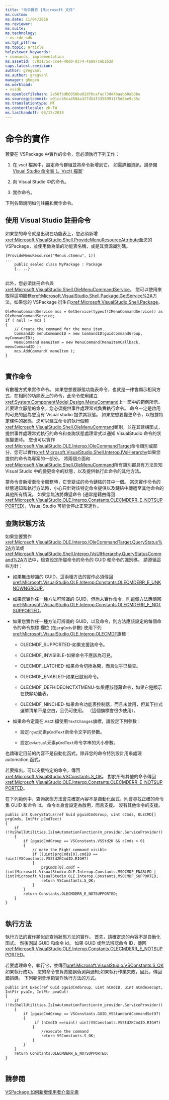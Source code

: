 ```yaml
---
title: "命令實作 |Microsoft 文件"
ms.custom: 
ms.date: 11/04/2016
ms.reviewer: 
ms.suite: 
ms.technology:
- vs-ide-sdk
ms.tgt_pltfrm: 
ms.topic: article
helpviewer_keywords:
- commands, implementation
ms.assetid: c782175c-cce4-4bd0-8374-4a897ceb1b3d
caps.latest.revision: 
author: gregvanl
ms.author: gregvanl
manager: ghogen
ms.workload:
- vssdk
ms.openlocfilehash: 2e56fbdb6056ba02df0cafac73dd4baab60ab3be
ms.sourcegitcommit: e01ccb5ca4504a327d54f33589911f5d8be9c35c
ms.translationtype: MT
ms.contentlocale: zh-TW
ms.lasthandoff: 03/15/2018
---
```

# <a name="command-implementation"></a>命令的實作
若要在 VSPackage 中實作的命令，您必須執行下列工作：  
  
1.  在.vsct 檔案中，設定命令群組並將命令新增到它。 如需詳細資訊，請參閱[Visual Studio 命令表 (。Vsct) 檔案](../../extensibility/internals/visual-studio-command-table-dot-vsct-files.md)'  
  
2.  向 Visual Studio 中的命令。  
  
3.  實作命令。  
  
 下列各節說明如何註冊和實作命令。  
  
## <a name="registering-commands-with-visual-studio"></a>使用 Visual Studio 註冊命令  
 如果您的命令就是出現在功能表上，您必須新增<xref:Microsoft.VisualStudio.Shell.ProvideMenuResourceAttribute>至您的 VSPackage，並使用做為值的功能表名稱，或是其資源識別碼。  
  
```  
[ProvideMenuResource("Menus.ctmenu", 1)]  
...  
    public sealed class MyPackage : Package  
    {.. ..}  
  
```  
  
 此外，您必須註冊命令與<xref:Microsoft.VisualStudio.Shell.OleMenuCommandService>。 您可以使用來取得這項服務<xref:Microsoft.VisualStudio.Shell.Package.GetService%2A>方法，如果您的 VSPackage 衍生自<xref:Microsoft.VisualStudio.Shell.Package>。  
  
```  
OleMenuCommandService mcs = GetService(typeof(IMenuCommandService)) as OleMenuCommandService;  
if ( null != mcs )  
{  
    // Create the command for the menu item.  
    CommandID menuCommandID = new CommandID(guidCommandGroup, myCommandID);  
    MenuCommand menuItem = new MenuCommand(MenuItemCallback, menuCommandID );  
    mcs.AddCommand( menuItem );  
}  
  
```  
  
## <a name="implementing-commands"></a>實作命令  
 有數種方式來實作命令。 如果您想要靜態功能表命令，也就是一律會顯示相同方式，在相同的功能表上的命令，此命令使用建立<xref:System.ComponentModel.Design.MenuCommand>上一節中的範例所示。 若要建立靜態的命令，您必須提供事件處理常式負責執行命令。 命令一定是啟用的可見的因為您沒有 Visual studio 提供其狀態。 如果您想要變更命令，以根據特定條件的狀態，您可以建立命令的執行個體<xref:Microsoft.VisualStudio.Shell.OleMenuCommand>類別，並在其建構函式，提供事件處理常式執行的命令和查詢狀態處理常式以通知 VisualStudio 命令的狀態變更時。 您也可以實作<xref:Microsoft.VisualStudio.OLE.Interop.IOleCommandTarget>命令類別或部分，您可以實作<xref:Microsoft.VisualStudio.Shell.Interop.IVsHierarchy>如果您提供的命令為專案的一部分。 將兩個介面和<xref:Microsoft.VisualStudio.Shell.OleMenuCommand>所有類別都具有方法告知 Visual Studio 中的變更命令的狀態，以及提供執行此命令的其他方法。  
  
 當命令會新增至命令服務時，它會變成的命令鏈結的其中一個。 當您實作命令的狀態通知和執行方法時，小心只針對該特定命令提供以及鏈結中傳遞至其他命令的其他所有情況。 如果您無法將傳遞命令 (通常是藉由傳回<xref:Microsoft.VisualStudio.OLE.Interop.Constants.OLECMDERR_E_NOTSUPPORTED>)，Visual Studio 可能會停止正常運作。  
  
## <a name="query-status-methods"></a>查詢狀態方法  
 如果您要實作 <xref:Microsoft.VisualStudio.OLE.Interop.IOleCommandTarget.QueryStatus%2A>方法或<xref:Microsoft.VisualStudio.Shell.Interop.IVsUIHierarchy.QueryStatusCommand%2A>方法中，檢查設定所屬命令的命令的 GUID 和命令的識別碼。 請遵循這些方針：  
  
-   如果無法辨識的 GUID，這兩種方法的實作必須傳回<xref:Microsoft.VisualStudio.OLE.Interop.Constants.OLECMDERR_E_UNKNOWNGROUP>。  
  
-   如果您實作任一種方法可辨識的 GUID，但尚未實作命令，則這個方法應傳回<xref:Microsoft.VisualStudio.OLE.Interop.Constants.OLECMDERR_E_NOTSUPPORTED>。  
  
-   如果您實作任一種方法可辨識的 GUID，以及命令，則方法應該設定的每個命令的命令旗標 欄位 (在`prgCmds`參數) 使用下列<xref:Microsoft.VisualStudio.OLE.Interop.OLECMDF>旗標：  
  
    -   OLECMDF_SUPPORTED-如果支援該命令。  
  
    -   OLECMDF_INVISIBLE-如果命令不應該為可見。  
  
    -   OLECMDF_LATCHED-如果命令切換為開，而且似乎已檢查。  
  
    -   OLECMDF_ENABLED-如果已啟用命令。  
  
    -   OLECMDF_DEFHIDEONCTXTMENU-如果應該隱藏命令，如果它是顯示在快顯功能表。  
  
    -   OLECMDF_NINCHED-如果命令功能表控制器，而且未啟用，但其下拉式選單清單不是空白，且仍可使用。 （這個旗標會很少使用）。  
  
-   如果命令定義在.vsct 檔使用`TextChanges`旗標，請設定下列參數：  
  
    -   設定`rgwz`元素`pCmdText`新命令文字的參數。  
  
    -   設定`cwActual`元素`pCmdText`命令字串的大小參數。  
  
 也請確定目前的內容不是自動化函式，除非您的命令特別設計用來處理 automation 函式。  
  
 若要指出，可以支援特定的命令，傳回<xref:Microsoft.VisualStudio.VSConstants.S_OK>。 對於所有其他的命令傳回<xref:Microsoft.VisualStudio.OLE.Interop.Constants.OLECMDERR_E_NOTSUPPORTED>。  
  
 在下列範例中，查詢狀態方法會先確定內容不是自動化函式，則會尋找正確的命令集 GUID 和命令 id。 命令本身會設定為啟用，而且支援。 沒有其他命令的支援。  
  
```  
public int QueryStatus(ref Guid pguidCmdGroup, uint cCmds, OLECMD[] prgCmds, IntPtr pCmdText)  
{  
    if (!VsShellUtilities.IsInAutomationFunction(m_provider.ServiceProvider))  
    {  
        if (pguidCmdGroup == VSConstants.VSStd2K && cCmds > 0)  
        {  
            // make the Right command visible   
            if ((uint)prgCmds[0].cmdID == (uint)VSConstants.VSStd2KCmdID.RIGHT)  
            {  
                prgCmds[0].cmdf = (int)Microsoft.VisualStudio.OLE.Interop.Constants.MSOCMDF_ENABLED | (int)Microsoft.VisualStudio.OLE.Interop.Constants.MSOCMDF_SUPPORTED;  
                return VSConstants.S_OK;  
            }  
        }  
        return Constants.OLECMDERR_E_NOTSUPPORTED;  
    }  
}  
  
```  
  
## <a name="execution-methods"></a>執行方法  
 執行方法的實作類似於查詢狀態方法的實作。 首先，請確定您的內容不是自動化函式。 然後測試 GUID 和命令 id。 如果 GUID 或無法辨認命令 ID，傳回<xref:Microsoft.VisualStudio.OLE.Interop.Constants.OLECMDERR_E_NOTSUPPORTED>。  
  
 若要處理命令，執行它，並傳回<xref:Microsoft.VisualStudio.VSConstants.S_OK>如果執行成功。 您的命令會負責錯誤偵測與通知;如果執行作業失敗，因此，傳回錯誤碼。 下列範例會示範實作執行方法的方式。  
  
```  
public int Exec(ref Guid pguidCmdGroup, uint nCmdID, uint nCmdexecopt, IntPtr pvaIn, IntPtr pvaOut)  
{  
    if (!VsShellUtilities.IsInAutomationFunction(m_provider.ServiceProvider))  
    {  
        if (pguidCmdGroup == VSConstants.GUID_VSStandardCommandSet97)  
        {  
             if (nCmdID ==(uint) uint)VSConstants.VSStd2KCmdID.RIGHT)  
            {  
                //execute the command  
                return VSConstants.S_OK;  
            }  
        }  
    }  
    return Constants.OLECMDERR_E_NOTSUPPORTED;  
}  
  
```  
  
## <a name="see-also"></a>請參閱  
 [VSPackage 如何新增使用者介面元素](../../extensibility/internals/how-vspackages-add-user-interface-elements.md)
